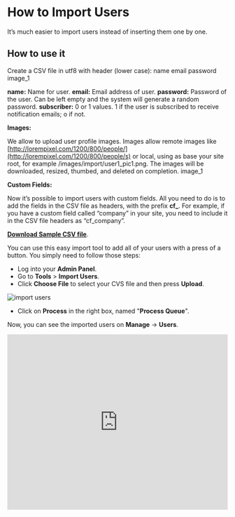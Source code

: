 # How to Import Users

It’s much easier to import users instead of inserting them one by one.

## How to use it

Create a CSV file in utf8 with header (lower case): name email password image_1

**name:**  Name for user.
**email:**  Email address of user.
**password:**  Password of the user. Can be left empty and the system will generate a random password.
**subscriber:**  0 or 1 values. 1 if the user is subscribed to receive notification emails; o if not.

**Images:**

We allow to upload user profile images. Images allow remote images like  [http://lorempixel.com/1200/800/people/](http://lorempixel.com/1200/800/people/s)  or local, using as base your site root, for example /images/import/user1_pic1.png. The images will be downloaded, resized, thumbed, and deleted on completion.
image_1

**Custom Fields:**

Now it’s possible to import users with custom fields. All you need to do is to add the fields in the CSV file as headers, with the prefix  **cf_**. For example, if you have a custom field called “company” in your site, you need to include it in the CSV file headers as “cf_company”.

[**Download Sample CSV file**](https://raw.githubusercontent.com/yclas/guides/master/samples/import_users_example.zip).

You can use this easy import tool to add all of your users with a press of a button. You simply need to follow those steps:

-   Log into your  **Admin Panel**.
-   Go to  **Tools**  >  **Import Users**.
-   Click  **Choose File**  to select your CVS file and then press  **Upload**.

![import users](https://raw.githubusercontent.com/yclas/guides/master/images/import%20users.png)

-   Click  on **Process**  in the right box, named "**Process Queue**".

Now, you can see the imported users on  **Manage**  ->  **Users**.


<iframe width="100%" height="400px" src="https://www.youtube.com/embed/KwEc3TYpVkg" title="Yclas video" frameborder="0" allow="accelerometer; autoplay; clipboard-write; encrypted-media; gyroscope; picture-in-picture" allowfullscreen></iframe>
 
